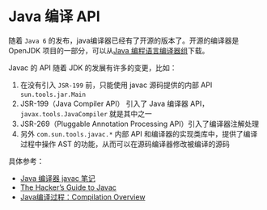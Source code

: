#  Java 编译 API

随着 `Java 6` 的发布，java编译器已经有了开源的版本了。开源的编译器是 OpenJDK 项目的一部分，可以从[Java 编程语言编译器组](https://openjdk.java.net/groups/compiler/)下载。


Javac 的 API 随着 JDK 的发展有许多的变更，比如：

1. 在没有引入 `JSR-199` 前，只能使用 javac 源码提供的内部 API `sun.tools.jar.Main`
2. JSR-199（Java Compiler API） 引入了 Java 编译器 API，`javax.tools.JavaCompiler` 就是其中之一
3. JSR-269（Pluggable Annotation Processing API）引入了编译器注解处理
4. 另外 `com.sun.tools.javac.*` 内部 API 和编译器的实现类库中，提供了编译过程中操作 AST 的功能，从而可以在源码编译器修改被编译的源码


具体参考：

- [Java 编译器 javac 笔记](http://nullwy.me/2017/04/javac-api/)
- [The Hacker’s Guide to Javac](https://scg.unibe.ch/archive/projects/Erni08b.pdf)
- [Java编译过程：Compilation Overview](http://openjdk.java.net/groups/compiler/doc/compilation-overview/index.html)
